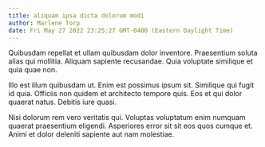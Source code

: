 ```yaml
---
title: aliquam ipsa dicta dolorum modi
author: Marlene Torp
date: Fri May 27 2022 23:25:27 GMT-0400 (Eastern Daylight Time)
---
```

Quibusdam repellat et ullam quibusdam dolor inventore. Praesentium soluta alias qui mollitia. Aliquam sapiente recusandae. Quia voluptate similique et quia quae non.

 Illo est illum quibusdam ut. Enim est possimus ipsum sit. Similique qui fugit id quia. Officiis non quidem et architecto tempore quis. Eos et qui dolor quaerat natus. Debitis iure quasi.

 Nisi dolorum rem vero veritatis qui. Voluptas voluptatum enim numquam quaerat praesentium eligendi. Asperiores error sit sit eos quos cumque et. Animi et dolor deleniti sapiente aut nam molestiae.